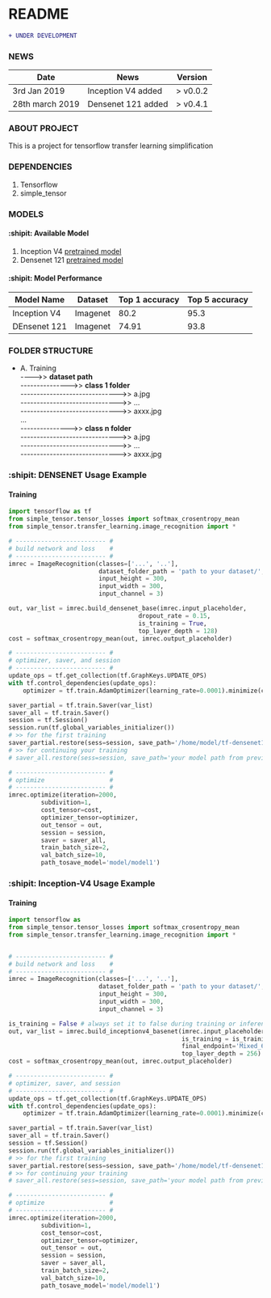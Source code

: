 # README #
```diff
+ UNDER DEVELOPMENT
```
### NEWS
| Date       |                                                         News                                                                     |     Version       |
| ---------- | -------------------------------------------------------------------------------------------------------------------------------- | ----------------- |
|3rd Jan 2019 | Inception V4 added |       > v0.0.2           |
|28th march 2019 | Densenet 121 added |       > v0.4.1         |



### ABOUT PROJECT
This is a project for tensorflow transfer learning simplification

### DEPENDENCIES
1. Tensorflow 
2. simple_tensor

### MODELS
#### :shipit: Available Model
1. Inception V4 [pretrained model](http://download.tensorflow.org/models/inception_v4_2016_09_09.tar.gz)
2. Densenet 121 [pretrained model](https://drive.google.com/open?id=0B_fUSpodN0t0eW1sVk1aeWREaDA)

#### :shipit: Model Performance
| Model Name               |                  Dataset                   |   Top 1 accuracy  |  Top 5 accuracy   |
| ------------------------ | ------------------------------------------ | ----------------- |-------------------|
| Inception V4             |                 Imagenet                   |         80.2      |        95.3       |
| DEnsenet 121             |                 Imagenet                   |         74.91     |        93.8       |


### FOLDER STRUCTURE
- A. Training   
---->> **dataset path**    
--------------->> **class 1 folder**  
------------------------------>> a.jpg    
------------------------------>> ...  
------------------------------>> axxx.jpg         
...     
--------------->> **class n folder**    
------------------------------>> a.jpg  
------------------------------>> ...    
------------------------------>> axxx.jpg


### :shipit: DENSENET Usage Example
#### Training
```python
import tensorflow as tf
from simple_tensor.tensor_losses import softmax_crosentropy_mean
from simple_tensor.transfer_learning.image_recognition import *

# ------------------------- #
# build network and loss    #
# ------------------------- #
imrec = ImageRecognition(classes=['...', '..'],
                         dataset_folder_path = 'path to your dataset/', 
                         input_height = 300,
                         input_width = 300, 
                         input_channel = 3)

out, var_list = imrec.build_densenet_base(imrec.input_placeholder,
                                    dropout_rate = 0.15,
                                    is_training = True,
                                    top_layer_depth = 128)
cost = softmax_crosentropy_mean(out, imrec.output_placeholder)

# ------------------------- #
# optimizer, saver, and session   
# ------------------------- #
update_ops = tf.get_collection(tf.GraphKeys.UPDATE_OPS)
with tf.control_dependencies(update_ops):
    optimizer = tf.train.AdamOptimizer(learning_rate=0.0001).minimize(cost)

saver_partial = tf.train.Saver(var_list)
saver_all = tf.train.Saver()
session = tf.Session()
session.run(tf.global_variables_initializer())
# >> for the first training
saver_partial.restore(sess=session, save_path='/home/model/tf-densenet121/tf-densenet121.ckpt')
# >> for continuing your training
# saver_all.restore(sess=session, save_path='your model path from previous training')

# ------------------------- #
# optimize                  #  
# ------------------------- #
imrec.optimize(iteration=2000, 
         subdivition=1,
         cost_tensor=cost,
         optimizer_tensor=optimizer,
         out_tensor = out,
         session = session, 
         saver = saver_all,
         train_batch_size=2, 
         val_batch_size=10,
         path_tosave_model='model/model1')

```


### :shipit: Inception-V4 Usage Example
#### Training
```python
import tensorflow as 
from simple_tensor.tensor_losses import softmax_crosentropy_mean
from simple_tensor.transfer_learning.image_recognition import *


# ------------------------- #
# build network and loss    #
# ------------------------- #
imrec = ImageRecognition(classes=['...', '..'],
                         dataset_folder_path = 'path to your dataset/', 
                         input_height = 300,
                         input_width = 300, 
                         input_channel = 3)

is_training = False # always set it to false during training or inferencing (bug in inceptionv4 base tf slim)
out, var_list = imrec.build_inceptionv4_basenet(imrec.input_placeholder, 
                                                is_training = is_training, 
                                                final_endpoint='Mixed_6a', # 'Mixed_6a, Mixed_5a, Mixed_7a
                                                top_layer_depth = 256)
cost = softmax_crosentropy_mean(out, imrec.output_placeholder)

# ------------------------- #
# optimizer, saver, and session   
# ------------------------- #
update_ops = tf.get_collection(tf.GraphKeys.UPDATE_OPS)
with tf.control_dependencies(update_ops):
    optimizer = tf.train.AdamOptimizer(learning_rate=0.0001).minimize(cost)

saver_partial = tf.train.Saver(var_list)
saver_all = tf.train.Saver()
session = tf.Session()
session.run(tf.global_variables_initializer())
# >> for the first training
saver_partial.restore(sess=session, save_path='/home/model/tf-densenet121/tf-densenet121.ckpt')
# >> for continuing your training
# saver_all.restore(sess=session, save_path='your model path from previous training')

# ------------------------- #
# optimize                  #  
# ------------------------- #
imrec.optimize(iteration=2000, 
         subdivition=1,
         cost_tensor=cost,
         optimizer_tensor=optimizer,
         out_tensor = out,
         session = session, 
         saver = saver_all,
         train_batch_size=2, 
         val_batch_size=10,
         path_tosave_model='model/model1')

```
